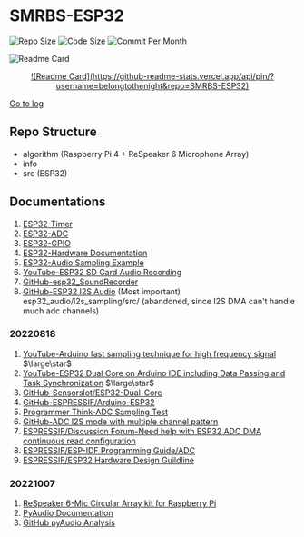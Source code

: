 # SMRBS-ESP32

![Repo Size](https://img.shields.io/github/repo-size/belongtothenight/SMRBS-ESP32) ![Code Size](https://img.shields.io/github/languages/code-size/belongtothenight/SMRBS-ESP32) ![Commit Per Month](https://img.shields.io/github/commit-activity/m/belongtothenight/SMRBS-ESP32)

![Readme Card](https://github-readme-stats.vercel.app/api/pin/?username=belongtothenight&repo=SMRBS-ESP32)

<div align="center">

<a href="">
    ![Readme Card](https://github-readme-stats.vercel.app/api/pin/?username=belongtothenight&repo=SMRBS-ESP32)
</a>

</div>

[Go to log](https://github.com/belongtothenight/SMRBS-ESP32/blob/main/info/update_log.md)

## Repo Structure

- algorithm (Raspberry Pi 4 + ReSpeaker 6 Microphone Array)
- info
- src (ESP32)

## Documentations

1. [ESP32-Timer](https://espressif-docs.readthedocs-hosted.com/projects/arduino-esp32/en/latest/api/timer.html?highlight=portMUX_TYPE#example-applications)
2. [ESP32-ADC](https://espressif-docs.readthedocs-hosted.com/projects/arduino-esp32/en/latest/api/adc.html?highlight=adc)
3. [ESP32-GPIO](https://espressif-docs.readthedocs-hosted.com/projects/arduino-esp32/en/latest/api/gpio.html?highlight=GPIO)
4. [ESP32-Hardware Documentation](https://www.espressif.com/sites/default/files/documentation/esp32_technical_reference_manual_en.pdf)
5. [ESP32-Audio Sampling Example](https://www.toptal.com/embedded/esp32-audio-sampling)
6. [YouTube-ESP32 SD Card Audio Recording](https://www.youtube.com/watch?v=bVru6M862HY)
7. [GitHub-esp32_SoundRecorder](https://github.com/MhageGH/esp32_SoundRecorder)
8. [GitHub-ESP32 I2S Audio](https://github.com/atomic14/esp32_audio) (Most important) esp32_audio/i2s_sampling/src/ (abandoned, since I2S DMA can't handle much adc channels)

### 20220818

1. [YouTube-Arduino fast sampling technique for high frequency signal](https://www.youtube.com/watch?v=lRmQTYLyB6E) $\large\star$
2. [YouTube-ESP32 Dual Core on Arduino IDE including Data Passing and Task Synchronization](https://www.youtube.com/watch?v=k_D_Qu0cgu8) $\large\star$
3. [GitHub-Sensorslot/ESP32-Dual-Core](https://github.com/SensorsIot/ESP32-Dual-Core)
4. [GitHub-ESPRESSIF/Arduino-ESP32](https://github.com/espressif/arduino-esp32)
5. [Programmer Think-ADC Sampling Test](https://programmer.ink/think/esp32-c3-test-i-adc-sampling.html)
6. [GitHub-ADC I2S mode with multiple channel pattern](https://github.com/espressif/esp-idf/pull/1991/commits)
7. [ESPRESSIF/Discussion Forum-Need help with ESP32 ADC DMA continuous read configuration](https://www.esp32.com/viewtopic.php?f=13&t=27603)
8. [ESPRESSIF/ESP-IDF Programming Guide/ADC](https://docs.espressif.com/projects/esp-idf/en/latest/esp32/api-reference/peripherals/adc_continuous.html?highlight=adc%20sampling%20rate#adc-configurations)
9. [ESPRESSIF/ESP32 Hardware Design Guildline](https://www.espressif.com/sites/default/files/documentation/esp32_hardware_design_guidelines_en.pdf)

### 20221007

1. [ReSpeaker 6-Mic Circular Array kit for Raspberry Pi](https://wiki.seeedstudio.com/ReSpeaker_6-Mic_Circular_Array_kit_for_Raspberry_Pi/)
2. [PyAudio Documentation](https://people.csail.mit.edu/hubert/pyaudio/docs/#class-stream)
3. [GitHub pyAudio Analysis](https://github.com/tyiannak/pyAudioAnalysis)
